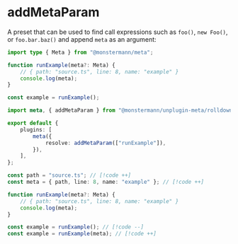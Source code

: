 # addMetaParam

A preset that can be used to find call expressions such as `foo()`, `new Foo()`, or `foo.bar.baz()` and append `meta` as an argument:

```ts [source.ts]
import type { Meta } from "@monstermann/meta";

function runExample(meta?: Meta) {
    // { path: "source.ts", line: 8, name: "example" }
    console.log(meta);
}

const example = runExample();
```

```ts [Rolldown]
import meta, { addMetaParam } from "@monstermann/unplugin-meta/rolldown";

export default {
    plugins: [
        meta({
            resolve: addMetaParam(["runExample"]),
        }),
    ],
};
```

```ts [Output]
const path = "source.ts"; // [!code ++]
const meta = { path, line: 8, name: "example" }; // [!code ++]

function runExample(meta?: Meta) {
    // { path: "source.ts", line: 8, name: "example" }
    console.log(meta);
}

const example = runExample(); // [!code --]
const example = runExample(meta); // [!code ++]
```
